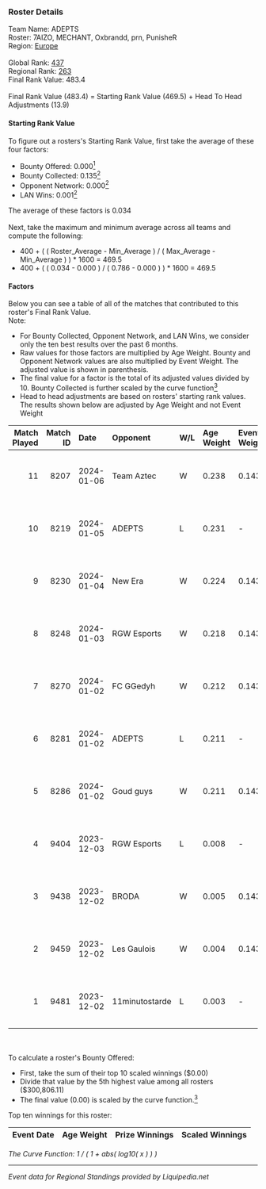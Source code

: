 ### Roster Details<br />
Team Name: ADEPTS<br />
Roster: 7AIZO, MECHANT, Oxbrandd, prn, PunisheR<br />
Region: [Europe]( ../standings_europe.md)<br />
<br />
Global Rank: [437](../standings_global.md)<br />
Regional Rank: [263]( ../standings_europe.md)<br />
Final Rank Value:  483.4<br />
<br />
Final Rank Value (483.4) = Starting Rank Value (469.5) + Head To Head Adjustments (13.9)<br />

#### Starting Rank Value<br />
To figure out a rosters's Starting Rank Value, first take the average of these four factors:<br />
- Bounty Offered: 0.000[<sup>1</sup>](#table2)
- Bounty Collected: 0.135[<sup>2</sup>](#table1)
- Opponent Network: 0.000[<sup>2</sup>](#table1)
- LAN Wins: 0.001[<sup>2</sup>](#table1)

The average of these factors is 0.034<br />
<br />
Next, take the maximum and minimum average across all teams and compute the following:<br />
- 400 + ( ( Roster_Average - Min_Average ) / ( Max_Average - Min_Average ) ) * 1600 = 469.5
- 400 + ( ( 0.034 - 0.000 ) / ( 0.786 - 0.000 ) ) * 1600 = 469.5


#### Factors<br />
Below you can see a table of all of the matches that contributed to this roster's Final Rank Value.<br />
Note:<br />

- For Bounty Collected, Opponent Network, and LAN Wins, we consider only the ten best results over the past 6 months.
- Raw values for those factors are multiplied by Age Weight. Bounty and Opponent Network values are also multiplied by Event Weight. The adjusted value is shown in parenthesis.
- The final value for a factor is the total of its adjusted values divided by 10. Bounty Collected is further scaled by the curve function[<sup>3</sup>](#curveFunction)
- Head to head adjustments are based on rosters' starting rank values. The results shown below are adjusted by Age Weight and not Event Weight
<span id="table1"></span><br />


| Match Played | Match ID | Date       | Opponent       | W/L | Age Weight | Event Weight | Bounty Collected | Opponent Network | LAN Wins  | H2H Adj. | Roster                                  |
| -: | -: | :- | :- | :- | :- | :- | :- | :- | :- | -: | :- |
|           11 |     8207 | 2024-01-06 | Team Aztec     | W   | 0.238      | 0.143        | 0.000 (0.000)    | 0.018 (0.001)    | 0 (0.000) |     2.92 | 7AIZO, MECHANT, Oxbrandd, prn, PunisheR |
|           10 |     8219 | 2024-01-05 | ADEPTS         | L   | 0.231      | -            | -                | -                | -         |    -0.90 | 7AIZO, MECHANT, Oxbrandd, prn, PunisheR |
|            9 |     8230 | 2024-01-04 | New Era        | W   | 0.224      | 0.143        | 0.000 (0.000)    | 0.069 (0.002)    | 0 (0.000) |     3.64 | 7AIZO, MECHANT, Oxbrandd, prn, PunisheR |
|            8 |     8248 | 2024-01-03 | RGW Esports    | W   | 0.218      | 0.143        | 0.000 (0.000)    | 0.025 (0.001)    | 0 (0.000) |     3.73 | 7AIZO, MECHANT, Oxbrandd, prn, PunisheR |
|            7 |     8270 | 2024-01-02 | FC GGedyh      | W   | 0.212      | 0.143        | 0.000 (0.000)    | 0.006 (0.000)    | 0 (0.000) |     2.67 | 7AIZO, MECHANT, Oxbrandd, prn, PunisheR |
|            6 |     8281 | 2024-01-02 | ADEPTS         | L   | 0.211      | -            | -                | -                | -         |    -0.80 | 7AIZO, MECHANT, Oxbrandd, prn, PunisheR |
|            5 |     8286 | 2024-01-02 | Goud guys      | W   | 0.211      | 0.143        | 0.000 (0.000)    | 0.000 (0.000)    | 0 (0.000) |     2.68 | 7AIZO, MECHANT, Oxbrandd, prn, PunisheR |
|            4 |     9404 | 2023-12-03 | RGW Esports    | L   | 0.008      | -            | -                | -                | -         |    -0.11 | 7AIZO, MECHANT, Oxbrandd, prn, PunisheR |
|            3 |     9438 | 2023-12-02 | BRODA          | W   | 0.005      | 0.143        | 0.000 (0.000)    | 0.018 (0.000)    | 1 (0.005) |     0.06 | 7AIZO, MECHANT, Oxbrandd, prn, PunisheR |
|            2 |     9459 | 2023-12-02 | Les Gaulois    | W   | 0.004      | 0.143        | 0.000 (0.000)    | 0.000 (0.000)    | 1 (0.004) |     0.05 | 7AIZO, MECHANT, Oxbrandd, prn, PunisheR |
|            1 |     9481 | 2023-12-02 | 11minutostarde | L   | 0.003      | -            | -                | -                | -         |    -0.02 | 7AIZO, MECHANT, Oxbrandd, prn, PunisheR |

<br />
<span id="table2"></span><br />
To calculate a roster's Bounty Offered:<br />

- First, take the sum of their top 10 scaled winnings ($0.00)
- Divide that value by the 5th highest value among all rosters ($300,806.11)
- The final value (0.00) is scaled by the curve function.[<sup>3</sup>](#curveFunction)

Top ten winnings for this roster:<br />

| Event Date | Age Weight | Prize Winnings | Scaled Winnings |
| :- | -: | :- | :- |


<span id="curveFunction"></span>_The Curve Function: 1 / ( 1 + abs( log10( x ) ) )_<br />

---
_Event data for Regional Standings provided by Liquipedia.net_<br />

